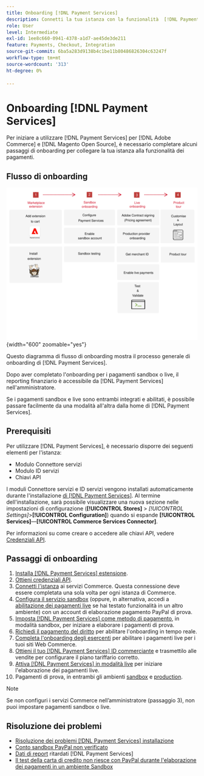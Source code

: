 ```yaml
---
title: Onboarding [!DNL Payment Services]
description: Connetti la tua istanza con la funzionalità  [!DNL Payment Services]  completando alcuni passaggi di onboarding.
role: User
level: Intermediate
exl-id: 1ee8c660-0941-4378-a1d7-ae45de3de211
feature: Payments, Checkout, Integration
source-git-commit: 6ba5a283d9138b4c1be11b80486826304c63247f
workflow-type: tm+mt
source-wordcount: '313'
ht-degree: 0%

---
```


# Onboarding [!DNL Payment Services]

Per iniziare a utilizzare [!DNL Payment Services] per [!DNL Adobe Commerce] e [!DNL Magento Open Source], è necessario completare alcuni passaggi di onboarding per collegare la tua istanza alla funzionalità dei pagamenti.

## Flusso di onboarding

![Flusso di onboarding](assets/onboarding-diagram.svg){width="600" zoomable="yes"}

Questo diagramma di flusso di onboarding mostra il processo generale di onboarding di [!DNL Payment Services].

Dopo aver completato l&#39;onboarding per i pagamenti sandbox o live, il reporting finanziario è accessibile da [!DNL Payment Services] nell&#39;amministratore.

Se i pagamenti sandbox e live sono entrambi integrati e abilitati, è possibile passare facilmente da una modalità all&#39;altra dalla home di [!DNL Payment Services].

## Prerequisiti

Per utilizzare [!DNL Payment Services], è necessario disporre dei seguenti elementi per l&#39;istanza:

* Modulo Connettore servizi
* Modulo ID servizi
* Chiavi API

I moduli Connettore servizi e ID servizi vengono installati automaticamente durante l&#39;installazione [di [!DNL Payment Services]](install.md). Al termine dell&#39;installazione, sarà possibile visualizzare una nuova sezione nelle impostazioni di configurazione (**[!UICONTROL Stores]** > _[!UICONTROL Settings]_>**[!UICONTROL Configuration]**) quando si espande **[!UICONTROL Services]**—**[!UICONTROL Commerce Services Connector]**.

Per informazioni su come creare o accedere alle chiavi API, vedere [Credenziali API](#obtain-api-credentials).

## Passaggi di onboarding

1. [Installa  [!DNL Payment Services] estensione](install.md#get-payment-services).
1. [Ottieni credenziali API](connect.md#obtain-api-credentials).
1. [Connetti l&#39;istanza](connect.md#configure-commerce-services) ai servizi Commerce. Questa connessione deve essere completata una sola volta per ogni istanza di Commerce.
1. [Configura il servizio sandbox](sandbox.md#enable-sandbox-testing) (oppure, in alternativa, accedi a [abilitazione dei pagamenti live](sandbox.md#enable-live-payments) se hai testato funzionalità in un altro ambiente) con un account di elaborazione pagamento PayPal di prova.
1. [Imposta [!DNL Payment Services] come metodo di pagamento](production.md#set-payment-services-as-payment-method), in modalità sandbox, per iniziare a elaborare i pagamenti di prova.
1. [Richiedi il pagamento del diritto](production.md#request-payments-entitlement-from-adobe) per abilitare l&#39;onboarding in tempo reale.
1. [Completa l&#39;onboarding degli esercenti](production.md#complete-merchant-onboarding) per abilitare i pagamenti live per i tuoi siti Web Commerce.
1. [Ottieni il tuo [!DNL Payment Services] ID commerciante](production.md#configure-pricing-tier) e trasmettilo alle vendite per configurare il piano tariffario corretto.
1. [Attiva [!DNL Payment Services] in modalità live](production.md#enable-live-payments) per iniziare l&#39;elaborazione dei pagamenti live.
1. Pagamenti di prova, in entrambi gli ambienti [sandbox](sandbox.md#test-in-sandbox-environment) e [production](production.md#test-in-production).

>[!NOTE]
>
>Se non configuri i servizi Commerce nell’amministratore (passaggio 3), non puoi impostare pagamenti sandbox o live.

## Risoluzione dei problemi

* [Risoluzione dei problemi [!DNL Payment Services] installazione](https://experienceleague.adobe.com/docs/commerce-knowledge-base/kb/troubleshooting/payments/payservices-install.html?lang=en)
* [Conto sandbox PayPal non verificato](https://experienceleague.adobe.com/docs/commerce-knowledge-base/kb/troubleshooting/payments/payservices-paypal-acct.html)
* [Dati di report](https://experienceleague.adobe.com/docs/commerce-knowledge-base/kb/troubleshooting/payments/payservices-report-info-delayed.html) ritardati [!DNL Payment Services] 
* [Il test della carta di credito non riesce con PayPal durante l&#39;elaborazione dei pagamenti in un ambiente Sandbox](https://experienceleague.adobe.com/docs/commerce-knowledge-base/kb/troubleshooting/payments/payservices-cc-sandbox-failure.html?lang=en)
